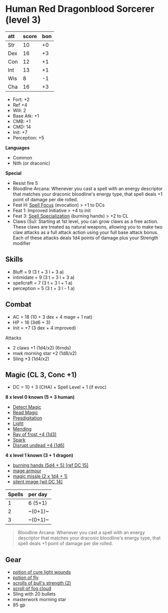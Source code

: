 # Human Red Dragonblood Sorcerer (level 3)

|att|score|bon|
|:-|:-|:-|
|Str |10 |+0|
|Dex |16 |+3|
|Con |12 |+1|
|Int |13 |+1|
|Wis |8  |-1|
|Cha |16 |+3|

- Fort: +2
- Ref +4
- Will: 2
- Base Atk: +1
- CMB: +1
- CMD: 14
- Init: +7
- Perception: +5

**Languages**

- Common
- Nith (or draconic)

**Special**

- Resist fire 5
- Bloodline Arcana: Whenever you cast a spell with an energy descriptor that matches your draconic bloodline's energy type, that spell deals +1 point of damage per die rolled.
- Feat H: [Spell Focus](https://www.d20pfsrd.com/feats/general-feats/spell-focus) (evocation) > +1 to DCs
- Feat 1: Improved Initiative > +4 to init
- Feat 3: [Spell Specialization](https://www.d20pfsrd.com/feats/general-feats/spell-specialization/) (burning hands) > +2 to CL
- Claws (Su): Starting at 1st level, you can grow claws as a free action. These claws are treated as natural weapons, allowing you to make two claw attacks as a full attack action using your full base attack bonus. Each of these attacks deals 1d4 points of damage plus your Strength modifier

## Skills

- Bluff = 9 (3 t + 3 l + 3 a)
- intimidate = 9 (3 t + 3 l + 3 a)
- spellcraft = 7 (3 t + 3 l + 1 a)
- perception = 5 (3 t + 3 l - 1 a)

## Combat

- AC = 18 (10 + 3 dex + 4 mage + 1 nat)
- HP = 16 (3d6 + 3)
- Init = +7 (3 dex + 4 improved)

Attacks

- 2 claws +1 (1d4/x2) (6rnds)
- mwk morning star +2 (1d8/x2)
- Sling +3 (1d4/x2)

## Magic (CL 3, Conc +1)

- DC = 10 + 3 (CHA) + Spell Level + 1 (if evoc)

**8 x level 0 known (5 + 3 human)**

- [Detect Magic](http://legacy.aonprd.com/coreRulebook/spells/detectMagic.html#detect-magic)
- [Read Magic](http://legacy.aonprd.com/coreRulebook/spells/readMagic.html#read-magic)
- [Presdigitation](http://legacy.aonprd.com/coreRulebook/spells/prestidigitation.html#prestidigitation)
- [Light](http://legacy.aonprd.com/coreRulebook/spells/light.html#light)
- [Mending](http://legacy.aonprd.com/coreRulebook/spells/mending.html#mending)
- [Ray of frost +4 (1d3)](http://legacy.aonprd.com/coreRulebook/spells/rayOfFrost.html#ray-of-frost)
- [Spark](http://legacy.aonprd.com/advancedPlayersGuide/spells/spark.html#spark-)
- [Disrupt undead +4 (1d6)](http://legacy.aonprd.com/coreRulebook/spells/disruptUndead.html#disrupt-undead)

**4 x level 1 known (3 + 1 dragon)**

- [burning hands (5d4 + 5) [ref DC 15]](http://legacy.aonprd.com/coreRulebook/spells/burningHands.html#burning-hands)
- [mage armour](http://legacy.aonprd.com/coreRulebook/spells/mageArmor.html#mage-armor)
- [magic missle (2 x 1d4 + 1)](http://legacy.aonprd.com/coreRulebook/spells/magicMissile.html#magic-missile)
- [silent image [wil DC 14]](http://legacy.aonprd.com/coreRulebook/spells/silentImage.html#silent-image)

|Spells|per day|
|:-|:-|
|1|6 (5+1)|
|2|~(0+1)~|
|3|~(0+1)~|

> Bloodline Arcana: Whenever you cast a spell with an energy descriptor that matches your draconic bloodline's energy type, that spell deals +1 point of damage per die rolled.


## Gear
- [potion of cure light wounds](http://legacy.aonprd.com/coreRulebook/spells/cureLightWounds.html#cure-light-wounds)
- [potion of fly](http://legacy.aonprd.com/coreRulebook/spells/fly.html)
- [scrolls of bull's strength (2)](http://legacy.aonprd.com/coreRulebook/spells/bullSStrength.html#bull-s-strength)
- [scroll of fog cloud](http://legacy.aonprd.com/coreRulebook/spells/fogCloud.html)
- Sling with 20 bullets
- masterwork morning star
- 85 gp
